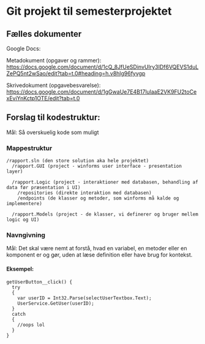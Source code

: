 # Git projekt til semesterprojektet

## Fælles dokumenter
Google Docs: 

Metadokument (opgaver og rammer): https://docs.google.com/document/d/1cQ_8JfUeSDinvUIry3IDf6VQEVS1duLZePQ5nt2wSao/edit?tab=t.0#heading=h.v8hlg96fyvgp

Skrivedokument (opgavebesvarelse): https://docs.google.com/document/d/1gGwaUe7E4B17lulaaE2VK9FU2toCexEviYnKctp1OTE/edit?tab=t.0

## Forslag til kodestruktur:
Mål: Så overskuelig kode som muligt

### Mappestruktur
    /rapport.sln (den store solution aka hele projektet)
      /rapport.GUI (project - winforms user interface - presentation layer)  
      
      /rapport.Logic (project - interaktioner med databasen, behandling af data før præsentation i UI)
        /repositories (direkte interaktion med databasen)
        /endpoints (de klasser og metoder, som winforms må kalde og implementere)
        
      /rapport.Models (project - de klasser, vi definerer og bruger mellem logic og UI)

### Navngivning
Mål: Det skal være nemt at forstå, hvad en variabel, en metoder eller en komponent er og gør, uden at læse definition eller have brug for kontekst.
#### Eksempel:
    getUserButton__click() {
      try 
      {
        var userID = Int32.Parse(selectUserTextbox.Text);
        UserService.GetUser(userID);
      }
      catch
      {
        //oops lol
      }
    }
